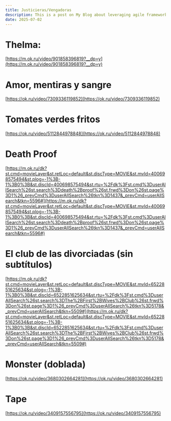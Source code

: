 ```yaml
---
title: Justicieras/Vengadoras
description: This is a post on My Blog about leveraging agile frameworks.
date: 2025-07-02
---
```


# Thelma:
[https://m.ok.ru/video/901858396819?__dp=y](https://m.ok.ru/video/901858396819?__dp=y)

# Amor, mentiras y sangre
[https://ok.ru/video/7309336119852](https://ok.ru/video/7309336119852)

# Tomates verdes fritos
[https://ok.ru/video/5112844978848](https://ok.ru/video/5112844978848)


# Death Proof
[https://m.ok.ru/dk?st.cmd=movieLayer&st.retLoc=default&st.discType=MOVIE&st.mvId=400698575494&st.plog=-1%3B-1%3B0%3B&st.discId=400698575494&st.rtu=%2Fdk%3Fst.cmd%3DuserAllSearch%26st.search%3Ddeath%2Bproof%26st.frwd%3Don%26st.page%3D1%26_prevCmd%3DuserAllSearch%26tkn%3D1437&_prevCmd=userAllSearch&tkn=5596#](https://m.ok.ru/dk?st.cmd=movieLayer&st.retLoc=default&st.discType=MOVIE&st.mvId=400698575494&st.plog=-1%3B-1%3B0%3B&st.discId=400698575494&st.rtu=%2Fdk%3Fst.cmd%3DuserAllSearch%26st.search%3Ddeath%2Bproof%26st.frwd%3Don%26st.page%3D1%26_prevCmd%3DuserAllSearch%26tkn%3D1437&_prevCmd=userAllSearch&tkn=5596#)

# El club de las divorciadas (sin subtítulos)
[https://m.ok.ru/dk?st.cmd=movieLayer&st.retLoc=default&st.discType=MOVIE&st.mvId=6522851625634&st.plog=-1%3B-1%3B0%3B&st.discId=6522851625634&st.rtu=%2Fdk%3Fst.cmd%3DuserAllSearch%26st.search%3DThe%2BFirst%2BWives%2BClub%26st.frwd%3Don%26st.page%3D1%26_prevCmd%3DuserAllSearch%26tkn%3D5178&_prevCmd=userAllSearch&tkn=5509#](https://m.ok.ru/dk?st.cmd=movieLayer&st.retLoc=default&st.discType=MOVIE&st.mvId=6522851625634&st.plog=-1%3B-1%3B0%3B&st.discId=6522851625634&st.rtu=%2Fdk%3Fst.cmd%3DuserAllSearch%26st.search%3DThe%2BFirst%2BWives%2BClub%26st.frwd%3Don%26st.page%3D1%26_prevCmd%3DuserAllSearch%26tkn%3D5178&_prevCmd=userAllSearch&tkn=5509#)

# Monster (doblada)
[https://ok.ru/video/3680302664281](https://ok.ru/video/3680302664281)

# Tape
[https://ok.ru/video/3409157556795](https://ok.ru/video/3409157556795)

